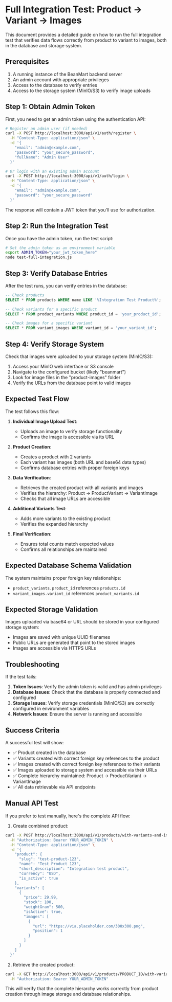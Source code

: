 # Full Integration Test: Product → Variant → Images

This document provides a detailed guide on how to run the full integration test that verifies data flows correctly from product to variant to images, both in the database and storage system.

## Prerequisites

1. A running instance of the BeanMart backend server
2. An admin account with appropriate privileges
3. Access to the database to verify entries
4. Access to the storage system (MinIO/S3) to verify image uploads

## Step 1: Obtain Admin Token

First, you need to get an admin token using the authentication API:

```bash
# Register an admin user (if needed)
curl -X POST http://localhost:3000/api/v1/auth/register \
  -H "Content-Type: application/json" \
  -d '{
    "email": "admin@example.com",
    "password": "your_secure_password",
    "fullName": "Admin User"
  }'

# Or login with an existing admin account
curl -X POST http://localhost:3000/api/v1/auth/login \
  -H "Content-Type: application/json" \
  -d '{
    "email": "admin@example.com",
    "password": "your_secure_password"
  }'
```

The response will contain a JWT token that you'll use for authorization.

## Step 2: Run the Integration Test

Once you have the admin token, run the test script:

```bash
# Set the admin token as an environment variable
export ADMIN_TOKEN="your_jwt_token_here"
node test-full-integration.js
```

## Step 3: Verify Database Entries

After the test runs, you can verify entries in the database:

```sql
-- Check products
SELECT * FROM products WHERE name LIKE '%Integration Test Product%';

-- Check variants for a specific product
SELECT * FROM product_variants WHERE product_id = 'your_product_id';

-- Check images for a specific variant
SELECT * FROM variant_images WHERE variant_id = 'your_variant_id';
```

## Step 4: Verify Storage System

Check that images were uploaded to your storage system (MinIO/S3):
1. Access your MinIO web interface or S3 console
2. Navigate to the configured bucket (likely "beanmart")
3. Look for image files in the "product-images" folder
4. Verify the URLs from the database point to valid images

## Expected Test Flow

The test follows this flow:

1. **Individual Image Upload Test**:
   - Uploads an image to verify storage functionality
   - Confirms the image is accessible via its URL

2. **Product Creation**:
   - Creates a product with 2 variants
   - Each variant has images (both URL and base64 data types)
   - Confirms database entries with proper foreign keys

3. **Data Verification**:
   - Retrieves the created product with all variants and images
   - Verifies the hierarchy: Product → ProductVariant → VariantImage
   - Checks that all image URLs are accessible

4. **Additional Variants Test**:
   - Adds more variants to the existing product
   - Verifies the expanded hierarchy

5. **Final Verification**:
   - Ensures total counts match expected values
   - Confirms all relationships are maintained

## Expected Database Schema Validation

The system maintains proper foreign key relationships:

- `product_variants.product_id` references `products.id`
- `variant_images.variant_id` references `product_variants.id`

## Expected Storage Validation

Images uploaded via base64 or URL should be stored in your configured storage system:

- Images are saved with unique UUID filenames
- Public URLs are generated that point to the stored images
- Images are accessible via HTTPS URLs

## Troubleshooting

If the test fails:

1. **Token Issues**: Verify the admin token is valid and has admin privileges
2. **Database Issues**: Check that the database is properly connected and configured
3. **Storage Issues**: Verify storage credentials (MinIO/S3) are correctly configured in environment variables
4. **Network Issues**: Ensure the server is running and accessible

## Success Criteria

A successful test will show:
- ✅ Product created in the database
- ✅ Variants created with correct foreign key references to the product
- ✅ Images created with correct foreign key references to their variants
- ✅ Images uploaded to storage system and accessible via their URLs
- ✅ Complete hierarchy maintained: Product → ProductVariant → VariantImage
- ✅ All data retrievable via API endpoints

## Manual API Test

If you prefer to test manually, here's the complete API flow:

1. Create combined product:
```bash
curl -X POST http://localhost:3000/api/v1/products/with-variants-and-images \
  -H "Authorization: Bearer YOUR_ADMIN_TOKEN" \
  -H "Content-Type: application/json" \
  -d '{
    "product": {
      "slug": "test-product-123",
      "name": "Test Product 123",
      "short_description": "Integration test product",
      "currency": "USD",
      "is_active": true
    },
    "variants": [
      {
        "price": 29.99,
        "stock": 100,
        "weightGram": 500,
        "isActive": true,
        "images": [
          {
            "url": "https://via.placeholder.com/300x300.png",
            "position": 1
          }
        ]
      }
    ]
  }'
```

2. Retrieve the created product:
```bash
curl -X GET http://localhost:3000/api/v1/products/PRODUCT_ID/with-variants-and-images \
  -H "Authorization: Bearer YOUR_ADMIN_TOKEN"
```

This will verify that the complete hierarchy works correctly from product creation through image storage and database relationships.